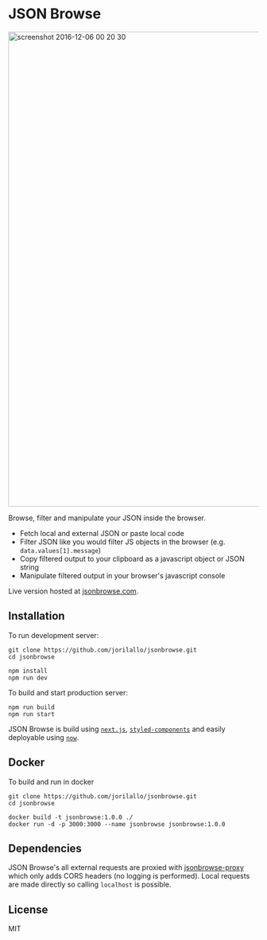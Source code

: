 # JSON Browse

<img width="954" alt="screenshot 2016-12-06 00 20 30" src="https://cloud.githubusercontent.com/assets/31465/20918070/05b3b170-bb4a-11e6-8a95-7c9b79f723f7.png">

Browse, filter and manipulate your JSON inside the browser.

- Fetch local and external JSON or paste local code
- Filter JSON like you would filter JS objects in the browser (e.g. `data.values[1].message`)
- Copy filtered output to your clipboard as a javascript object or JSON string
- Manipulate filtered output in your browser's javascript console

Live version hosted at [jsonbrowse.com](https://jsonbrowse.com).

## Installation

To run development server:

```
git clone https://github.com/jorilallo/jsonbrowse.git
cd jsonbrowse

npm install
npm run dev
```

To build and start production server:

```
npm run build
npm run start
```

JSON Browse is build using [`next.js`](https://github.com/zeit/next.js/), [`styled-components`](https://github.com/styled-components/styled-components) and
easily deployable using [`now`](https://zeit.co/now/).

## Docker

To build and run in docker

```
git clone https://github.com/jorilallo/jsonbrowse.git
cd jsonbrowse

docker build -t jsonbrowse:1.0.0 ./
docker run -d -p 3000:3000 --name jsonbrowse jsonbrowse:1.0.0
```

## Dependencies

JSON Browse's all external requests are proxied with [jsonbrowse-proxy](https://github.com/jorilallo/jsonbrowse-proxy)
which only adds CORS headers (no logging is performed). Local requests are made directly so calling `localhost`
is possible.

## License

MIT
